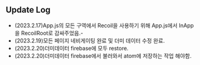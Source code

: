 ## Update Log

- (2023.2.17)App.js의 모든 구역에서 Recoil을 사용하기 위해 App.js에서 InApp을 RecoilRoot로 감싸주었음.-
- (2023.2.19)모든 페이지 네비게이팅 완료 및 더미 데이터 수정 완료.
- (2023.2.20)더미데이터 firebase에 모두 restore.
- (2023.2.20)더미데이터 firebase에서 불러와서 atom에 저장하는 작업 해야함.
